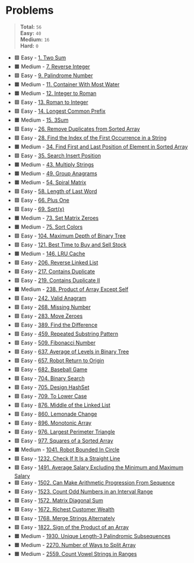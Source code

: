 # Problems

> **Total:** `56` \
> **Easy:** `40` \
> **Medium:** `16` \
> **Hard:** `0`

* 🟩 Easy - [1. Two Sum](<./0001/1. Two Sum.md>)
* 🟧 Medium - [7. Reverse Integer](<./0007/7. Reverse Integer.md>)
* 🟩 Easy - [9. Palindrome Number](<./0009/9. Palindrome Number.md>)
* 🟧 Medium - [11. Container With Most Water](<./0011/11. Container With Most Water.md>)
* 🟧 Medium - [12. Integer to Roman](<./0012/12. Integer to Roman.md>)
* 🟩 Easy - [13. Roman to Integer](<./0013/13. Roman to Integer.md>)
* 🟩 Easy - [14. Longest Common Prefix](<./0014/14. Longest Common Prefix.md>)
* 🟧 Medium - [15. 3Sum](<./0015/15. 3Sum.md>)
* 🟩 Easy - [26. Remove Duplicates from Sorted Array](<./0026/26. Remove Duplicates from Sorted Array.md>)
* 🟩 Easy - [28. Find the Index of the First Occurrence in a String](<./0028/28. Find the Index of the First Occurrence in a String.md>)
* 🟧 Medium - [34. Find First and Last Position of Element in Sorted Array](<./0034/34. Find First and Last Position of Element in Sorted Array.md>)
* 🟩 Easy - [35. Search Insert Position](<./0035/35. Search Insert Position.md>)
* 🟧 Medium - [43. Multiply Strings](<./0043/43. Multiply Strings.md>)
* 🟧 Medium - [49. Group Anagrams](<./0049/49. Group Anagrams.md>)
* 🟧 Medium - [54. Spiral Matrix](<./0054/54. Spiral Matrix.md>)
* 🟩 Easy - [58. Length of Last Word](<./0058/58. Length of Last Word.md>)
* 🟩 Easy - [66. Plus One](<./0066/66. Plus One.md>)
* 🟩 Easy - [69. Sqrt(x)](<./0069/69. Sqrt(x).md>)
* 🟧 Medium - [73. Set Matrix Zeroes](<./0073/73. Set Matrix Zeroes.md>)
* 🟧 Medium - [75. Sort Colors](<./0075/75. Sort Colors.md>)
* 🟩 Easy - [104. Maximum Depth of Binary Tree](<./0104/104. Maximum Depth of Binary Tree.md>)
* 🟩 Easy - [121. Best Time to Buy and Sell Stock](<./0121/121. Best Time to Buy and Sell Stock.md>)
* 🟧 Medium - [146. LRU Cache](<./0146/146. LRU Cache.md>)
* 🟩 Easy - [206. Reverse Linked List](<./0206/206. Reverse Linked List.md>)
* 🟩 Easy - [217. Contains Duplicate](<./0217/217. Contains Duplicate.md>)
* 🟩 Easy - [219. Contains Duplicate II](<./0219/219. Contains Duplicate II.md>)
* 🟧 Medium - [238. Product of Array Except Self](<./0238/238. Product of Array Except Self.md>)
* 🟩 Easy - [242. Valid Anagram](<./0242/242. Valid Anagram.md>)
* 🟩 Easy - [268. Missing Number](<./0268/268. Missing Number.md>)
* 🟩 Easy - [283. Move Zeroes](<./0283/283. Move Zeroes.md>)
* 🟩 Easy - [389. Find the Difference](<./0389/389. Find the Difference.md>)
* 🟩 Easy - [459. Repeated Substring Pattern](<./0459/459. Repeated Substring Pattern.md>)
* 🟩 Easy - [509. Fibonacci Number](<./0509/509. Fibonacci Number.md>)
* 🟩 Easy - [637. Average of Levels in Binary Tree](<./0637/637. Average of Levels in Binary Tree.md>)
* 🟩 Easy - [657. Robot Return to Origin](<./0657/657. Robot Return to Origin.md>)
* 🟩 Easy - [682. Baseball Game](<./0682/682. Baseball Game.md>)
* 🟩 Easy - [704. Binary Search](<./0704/704. Binary Search.md>)
* 🟩 Easy - [705. Design HashSet](<./0705/705. Design HashSet.md>)
* 🟩 Easy - [709. To Lower Case](<./0709/709. To Lower Case.md>)
* 🟩 Easy - [876. Middle of the Linked List](<./0876/876. Middle of the Linked List.md>)
* 🟩 Easy - [860. Lemonade Change](<./0860/860. Lemonade Change.md>)
* 🟩 Easy - [896. Monotonic Array](<./0896/896. Monotonic Array.md>)
* 🟩 Easy - [976. Largest Perimeter Triangle](<./0976/976. Largest Perimeter Triangle.md>)
* 🟩 Easy - [977. Squares of a Sorted Array](<./0977/977. Squares of a Sorted Array.md>)
* 🟧 Medium - [1041. Robot Bounded In Circle](<./1041/1041. Robot Bounded In Circle.md>)
* 🟩 Easy - [1232. Check If It Is a Straight Line](<./1232/1232. Check If It Is a Straight Line.md>)
* 🟩 Easy - [1491. Average Salary Excluding the Minimum and Maximum Salary](<./1491/1491. Average Salary Excluding the Minimum and Maximum Salary.md>)
* 🟩 Easy - [1502. Can Make Arithmetic Progression From Sequence](<./1502/1502. Can Make Arithmetic Progression From Sequence.md>)
* 🟩 Easy - [1523. Count Odd Numbers in an Interval Range](<./1523/1523. Count Odd Numbers in an Interval Range.md>)
* 🟩 Easy - [1572. Matrix Diagonal Sum](<./1572/1572. Matrix Diagonal Sum.md>)
* 🟩 Easy - [1672. Richest Customer Wealth](<./1672/1672. Richest Customer Wealth.md>)
* 🟩 Easy - [1768. Merge Strings Alternately](<./1768/1768. Merge Strings Alternately.md>)
* 🟩 Easy - [1822. Sign of the Product of an Array](<./1822/1822. Sign of the Product of an Array.md>)
* 🟧 Medium - [1930. Unique Length-3 Palindromic Subsequences](<./1930/1930. Unique Length-3 Palindromic Subsequences.md>)
* 🟧 Medium - [2270. Number of Ways to Split Array](<./2270/2270. Number of Ways to Split Array.md>)
* 🟧 Medium - [2559. Count Vowel Strings in Ranges](<./2559/2559. Count Vowel Strings in Ranges.md>)
